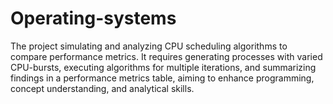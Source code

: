 # Operating-systems
The project simulating and analyzing CPU scheduling algorithms to compare performance metrics. It requires generating processes with varied CPU-bursts, executing algorithms for multiple iterations, and summarizing findings in a performance metrics table, aiming to enhance programming, concept understanding, and analytical skills.
